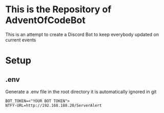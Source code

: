 # This is the Repository of AdventOfCodeBot
This is an attempt to create a Discord Bot to keep everybody updated on current events


# Setup
## .env

Generate a .env file in the root directory it is automatically ignored in git
````.env
BOT_TOKEN=<"YOUR BOT TOKEN">
NTFY-URL=http://192.168.188.20/ServerAlert
````